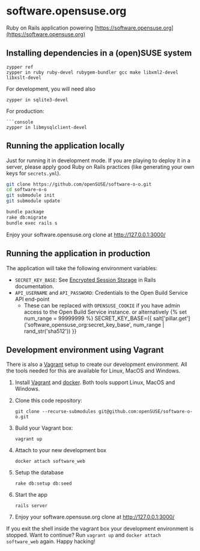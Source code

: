 # software.opensuse.org

Ruby on Rails application powering
[https://software.opensuse.org](https://software.opensuse.org)

## Installing dependencies in a (open)SUSE system

```console
zypper ref
zypper in ruby ruby-devel rubygem-bundler gcc make libxml2-devel libxslt-devel
```

For development, you will need also 

```console
zypper in sqlite3-devel
```

For production:

```console
```console
zypper in libmysqlclient-devel
```

## Running the application locally

Just for running it in development mode. If you are playing to deploy it in a
server, please apply good Ruby on Rails practices (like generating your own
keys for `secrets.yml`).

```bash
git clone https://github.com/openSUSE/software-o-o.git
cd software-o-o
git submodule init
git submodule update

bundle package
rake db:migrate
bundle exec rails s
```

Enjoy your software.opensuse.org clone at http://127.0.0.1:3000/

## Running the application in production

The application will take the following environment variables:

* `SECRET_KEY_BASE`: See [Encrypted Session Storage](http://edgeguides.rubyonrails.org/security.html#encrypted-session-storage) in Rails documentation.
* `API_USERNAME` and `API_PASSWORD`: Credentials to the Open Build Service API end-point
  * These can be replaced with `OPENSUSE_COOKIE` if you have admin access to the Open Build Service instance.
or alternatively
{% set num_range = 99999999 %}
SECRET_KEY_BASE={{ salt['pillar.get']('software_opensuse_org:secret_key_base', num_range | rand_str('sha512')) }}


## Development environment using Vagrant
There is also a [Vagrant](https://www.vagrantup.com/) setup to create our development
environment. All the tools needed for this are available for Linux, MacOS and
Windows.

1. Install [Vagrant](https://www.vagrantup.com/downloads.html) and [docker](https://docs.docker.com/engine/getstarted/step_one/). Both tools support Linux, MacOS and Windows.

2. Clone this code repository:

    ```
    git clone --recurse-submodules git@github.com:openSUSE/software-o-o.git
    ```

3. Build your Vagrant box:

    ```
    vagrant up
    ```

4. Attach to your new development box

    ```
    docker attach software_web
    ```

5. Setup the database
    ```
    rake db:setup db:seed
    ```

6. Start the app
    ```
    rails server
    ```

8. Enjoy your software.opensuse.org clone at http://127.0.0.1:3000/

If you exit the shell inside the vagrant box your development environment
is stopped. Want to continue? Run `vagrant up` and `docker attach software_web`
again. Happy hacking!
